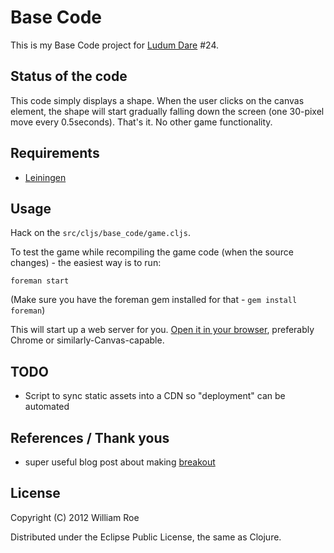 # Base Code

This is my Base Code project for [Ludum Dare](http://www.ludumdare.com/compo/) #24.

## Status of the code

This code simply displays a shape. When the user clicks on the canvas
element, the shape will start gradually falling down the screen (one
30-pixel move every 0.5seconds). That's it. No other game functionality.

## Requirements

* [Leiningen](https://github.com/technomancy/leiningen)

## Usage

Hack on the `src/cljs/base_code/game.cljs`.

To test the game while recompiling the game code (when the source
changes) - the easiest way is to run:

    foreman start

(Make sure you have the foreman gem installed for that - `gem install foreman`)

This will start up a web server for you. [Open it in your browser](http://localhost:5100/), preferably Chrome or similarly-Canvas-capable.

## TODO

* Script to sync static assets into a CDN so "deployment" can be
  automated

## References / Thank yous

* super useful blog post about making [breakout](http://nakkaya.com/2012/01/31/clojurescript-canvas-a-simple-breakout-implementation/)

## License

Copyright (C) 2012 William Roe

Distributed under the Eclipse Public License, the same as Clojure.
